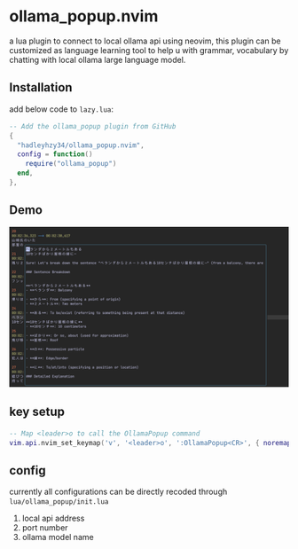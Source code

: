 # ollama_popup.nvim

a lua plugin to connect to local ollama api using neovim, this plugin can be customized as language learning tool to help u with grammar, vocabulary by chatting with local ollama large language model.

## Installation

add below code to `lazy.lua`:

```lua
-- Add the ollama_popup plugin from GitHub
{
  "hadleyhzy34/ollama_popup.nvim",
  config = function()
    require("ollama_popup")
  end,
},
```

## Demo

![demo](./assets/demo.png)

## key setup

```lua
-- Map <leader>o to call the OllamaPopup command
vim.api.nvim_set_keymap('v', '<leader>o', ':OllamaPopup<CR>', { noremap = true, silent = true })
```

## config

currently all configurations can be directly recoded through `lua/ollama_popup/init.lua`

1. local api address
2. port number
3. ollama model name

